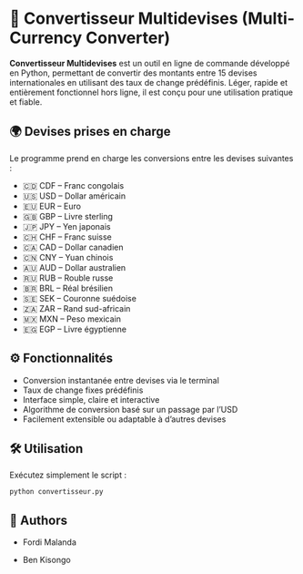 # 💱 Convertisseur Multidevises  (Multi-Currency Converter)

**Convertisseur Multidevises** est un outil en ligne de commande développé en Python, permettant de convertir des montants entre 15 devises internationales en utilisant des taux de change prédéfinis. Léger, rapide et entièrement fonctionnel hors ligne, il est conçu pour une utilisation pratique et fiable.

## 🌍 Devises prises en charge

Le programme prend en charge les conversions entre les devises suivantes :

- 🇨🇩 CDF – Franc congolais
- 🇺🇸 USD – Dollar américain
- 🇪🇺 EUR – Euro
- 🇬🇧 GBP – Livre sterling
- 🇯🇵 JPY – Yen japonais
- 🇨🇭 CHF – Franc suisse
- 🇨🇦 CAD – Dollar canadien
- 🇨🇳 CNY – Yuan chinois
- 🇦🇺 AUD – Dollar australien
- 🇷🇺 RUB – Rouble russe
- 🇧🇷 BRL – Réal brésilien
- 🇸🇪 SEK – Couronne suédoise
- 🇿🇦 ZAR – Rand sud-africain
- 🇲🇽 MXN – Peso mexicain
- 🇪🇬 EGP – Livre égyptienne

## ⚙️ Fonctionnalités

- Conversion instantanée entre devises via le terminal
- Taux de change fixes prédéfinis
- Interface simple, claire et interactive
- Algorithme de conversion basé sur un passage par l’USD
- Facilement extensible ou adaptable à d’autres devises

## 🛠️ Utilisation

Exécutez simplement le script :

```bash
python convertisseur.py
```

## 🧾 Authors

- Fordi Malanda

- Ben Kisongo